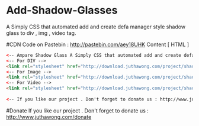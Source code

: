 # Add-Shadow-Glasses
A Simply CSS that automated add and create defa manager style shadow glass to div , img , video tag.

#CDN 
Code on Pastebin : http://pastebin.com/aey18UHK
Content [ HTML ]  

```html
<-- Ampare Shadow Glass A Simply CSS that automated add and create defa manager style shadow glass -->
<-- For DIV -->
<link rel="stylesheet" href="http://download.juthawong.com/project/shadowglass/ampareglass.css"/>
<-- For Image -->
<link rel="stylesheet" href="http://download.juthawong.com/project/shadowglass/imageglass.css"/>
<-- For Video -->
<link rel="stylesheet" href="http://download.juthawong.com/project/shadowglass/videoglass.css"/>
 
<-- If you like our project . Don't forget to donate us : http://www.juthawong.com/donate -->
```
#Donate
If you like our project . Don't forget to donate us : http://www.juthawong.com/donate 
